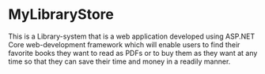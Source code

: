 # MyLibraryStore
This is a Library-system that is a web application developed using ASP.NET Core web-development framework which will enable users to find their favorite books they want to read as PDFs or to buy them as they want at any time so that they can save their time and money in a readily manner. 
